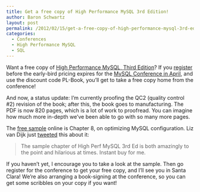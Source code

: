 ```yaml
---
title: Get a free copy of High Performance MySQL 3rd Edition!
author: Baron Schwartz
layout: post
permalink: /2012/02/15/get-a-free-copy-of-high-performance-mysql-3rd-edition/
categories:
  - Conferences
  - High Performance MySQL
  - SQL
---
```

Want a free copy of [High Performance MySQL, Third Edition][1]? If you [register][2] before the early-bird pricing expires for the [MySQL Conference in April][3], and use the discount code PL-Book, you&#8217;ll get to take a free copy home from the conference!

And now, a status update: I&#8217;m currently proofing the QC2 (quality control #2) revision of the book; after this, the book goes to manufacturing. The PDF is now 820 pages, which is a lot of work to proofread. You can imagine how much more in-depth we&#8217;ve been able to go with so many more pages.

The [free sample][4] online is Chapter 8, on optimizing MySQL configuration. Liz van Dijk just [tweeted][5] this about it:

> The sample chapter of High Perf MySQL 3rd Ed is both amazingly to the point and hilarious at times. Instant buy for me.

If you haven&#8217;t yet, I encourage you to take a look at the sample. Then go register for the conference to get your free copy, and I&#8217;ll see you in Santa Clara! We&#8217;re also arranging a book-signing at the conference, so you can get some scribbles on your copy if you want!

 [1]: http://www.amazon.com/High-Performance-MySQL-Optimization-Replication/dp/1449314287/?tag=xaprb-20
 [2]: http://perconalive-mysql-conference-expo-2012.eventbrite.com/
 [3]: http://www.percona.com/live/mysql-conference-2012/
 [4]: http://www.highperfmysql.com/sample-chapter/
 [5]: https://twitter.com/#!/lizztheblizz/status/169805049403424768